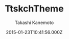 ---
layout: JamstackTheme
title: TtskchTheme
github: https://github.com/ttskch/jekyll-ttskch-theme
demo: https://ttskch.github.io/jekyll-ttskch-theme/
author: Takashi Kanemoto
ssg: Jekyll
date: 2015-01-23T10:41:56.000Z
description: A simple and customizable theme for Jekyll.
stale: true
---
